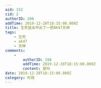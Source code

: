 ```yaml
---
aid: 152
cid: 2
authorID: 200
addTime: 2019-12-28T18:15:00.000Z
title: 生死狙击中出了一把AK47天神
tags:
    - 生死
    - ak47
    - 天神
comments:
    -
        authorID: 198
        addTime: 2019-12-28T18:15:00.000Z
        content: 是吗
date: 2019-12-28T18:15:00.000Z
category: 时政
---
```



